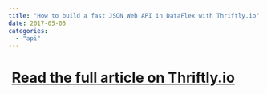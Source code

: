 ```yaml
---
title: "How to build a fast JSON Web API in DataFlex with Thriftly.io"
date: 2017-05-05
categories: 
  - "api"
---
```


#  [Read the full article on Thriftly.io](https://blog.mertech.com/how-to-build-a-fast-json-web-api-in-dataflex-with-thriftly)
